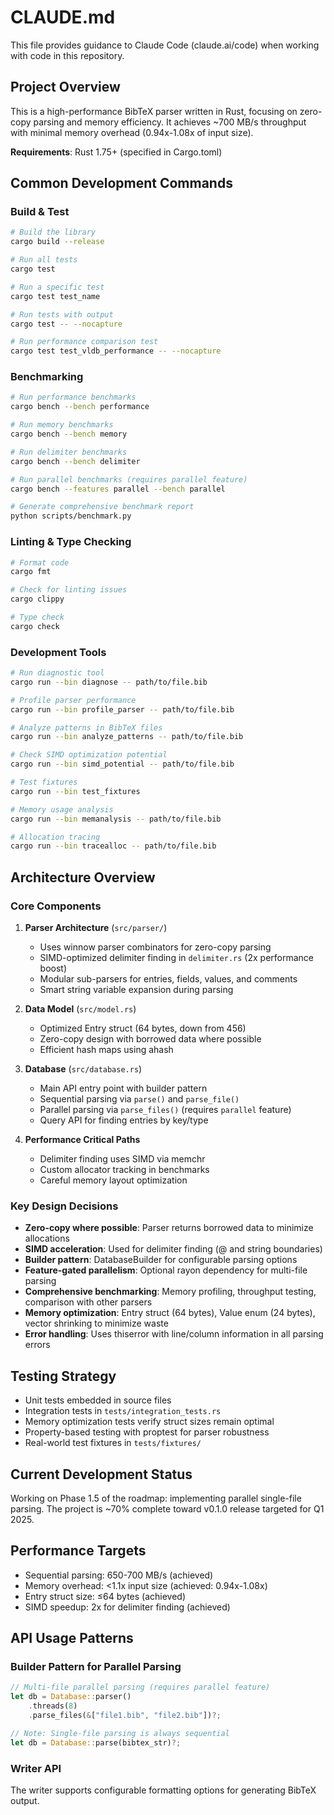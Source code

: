 # CLAUDE.md

This file provides guidance to Claude Code (claude.ai/code) when working with code in this repository.

## Project Overview

This is a high-performance BibTeX parser written in Rust, focusing on zero-copy parsing and memory efficiency. It achieves ~700 MB/s throughput with minimal memory overhead (0.94x-1.08x of input size).

**Requirements**: Rust 1.75+ (specified in Cargo.toml)

## Common Development Commands

### Build & Test
```bash
# Build the library
cargo build --release

# Run all tests
cargo test

# Run a specific test
cargo test test_name

# Run tests with output
cargo test -- --nocapture

# Run performance comparison test
cargo test test_vldb_performance -- --nocapture
```

### Benchmarking
```bash
# Run performance benchmarks
cargo bench --bench performance

# Run memory benchmarks
cargo bench --bench memory

# Run delimiter benchmarks
cargo bench --bench delimiter

# Run parallel benchmarks (requires parallel feature)
cargo bench --features parallel --bench parallel

# Generate comprehensive benchmark report
python scripts/benchmark.py
```

### Linting & Type Checking
```bash
# Format code
cargo fmt

# Check for linting issues
cargo clippy

# Type check
cargo check
```

### Development Tools
```bash
# Run diagnostic tool
cargo run --bin diagnose -- path/to/file.bib

# Profile parser performance
cargo run --bin profile_parser -- path/to/file.bib

# Analyze patterns in BibTeX files
cargo run --bin analyze_patterns -- path/to/file.bib

# Check SIMD optimization potential
cargo run --bin simd_potential -- path/to/file.bib

# Test fixtures
cargo run --bin test_fixtures

# Memory usage analysis
cargo run --bin memanalysis -- path/to/file.bib

# Allocation tracing
cargo run --bin tracealloc -- path/to/file.bib
```

## Architecture Overview

### Core Components

1. **Parser Architecture** (`src/parser/`)
   - Uses winnow parser combinators for zero-copy parsing
   - SIMD-optimized delimiter finding in `delimiter.rs` (2x performance boost)
   - Modular sub-parsers for entries, fields, values, and comments
   - Smart string variable expansion during parsing

2. **Data Model** (`src/model.rs`)
   - Optimized Entry struct (64 bytes, down from 456)
   - Zero-copy design with borrowed data where possible
   - Efficient hash maps using ahash

3. **Database** (`src/database.rs`)
   - Main API entry point with builder pattern
   - Sequential parsing via `parse()` and `parse_file()`
   - Parallel parsing via `parse_files()` (requires `parallel` feature)
   - Query API for finding entries by key/type

4. **Performance Critical Paths**
   - Delimiter finding uses SIMD via memchr
   - Custom allocator tracking in benchmarks
   - Careful memory layout optimization

### Key Design Decisions

- **Zero-copy where possible**: Parser returns borrowed data to minimize allocations
- **SIMD acceleration**: Used for delimiter finding (@ and string boundaries)
- **Builder pattern**: DatabaseBuilder for configurable parsing options
- **Feature-gated parallelism**: Optional rayon dependency for multi-file parsing
- **Comprehensive benchmarking**: Memory profiling, throughput testing, comparison with other parsers
- **Memory optimization**: Entry struct (64 bytes), Value enum (24 bytes), vector shrinking to minimize waste
- **Error handling**: Uses thiserror with line/column information in all parsing errors

## Testing Strategy

- Unit tests embedded in source files
- Integration tests in `tests/integration_tests.rs`
- Memory optimization tests verify struct sizes remain optimal
- Property-based testing with proptest for parser robustness
- Real-world test fixtures in `tests/fixtures/`

## Current Development Status

Working on Phase 1.5 of the roadmap: implementing parallel single-file parsing. The project is ~70% complete toward v0.1.0 release targeted for Q1 2025.

## Performance Targets

- Sequential parsing: 650-700 MB/s (achieved)
- Memory overhead: <1.1x input size (achieved: 0.94x-1.08x)
- Entry struct size: ≤64 bytes (achieved)
- SIMD speedup: 2x for delimiter finding (achieved)

## API Usage Patterns

### Builder Pattern for Parallel Parsing
```rust
// Multi-file parallel parsing (requires parallel feature)
let db = Database::parser()
    .threads(8)
    .parse_files(&["file1.bib", "file2.bib"])?;

// Note: Single-file parsing is always sequential
let db = Database::parse(bibtex_str)?;
```

### Writer API
The writer supports configurable formatting options for generating BibTeX output.